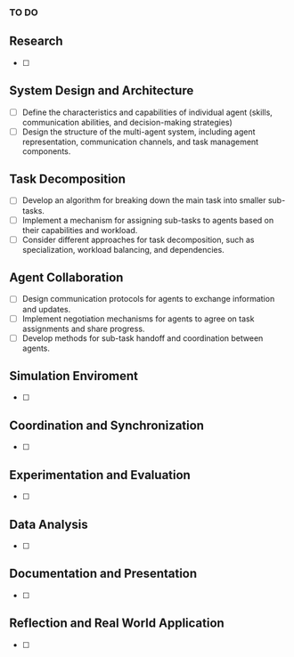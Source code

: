 ### TO DO

## Research
- [ ]

## System Design and Architecture
- [ ] Define the characteristics and capabilities of individual agent (skills, communication abilities, and decision-making strategies)
- [ ] Design the structure of the multi-agent system, including agent representation, communication channels, and task management components.

## Task Decomposition
- [ ] Develop an algorithm for breaking down the main task into smaller sub-tasks.
- [ ] Implement a mechanism for assigning sub-tasks to agents based on their capabilities and workload.
- [ ] Consider different approaches for task decomposition, such as specialization, workload balancing, and dependencies.

## Agent Collaboration
- [ ] Design communication protocols for agents to exchange information and updates.
- [ ] Implement negotiation mechanisms for agents to agree on task assignments and share progress.
- [ ] Develop methods for sub-task handoff and coordination between agents.

## Simulation Enviroment
- [ ]

## Coordination and Synchronization
- [ ]

## Experimentation and Evaluation
- [ ]

## Data Analysis
- [ ]

## Documentation and Presentation
- [ ]

## Reflection and Real World Application
- [ ]